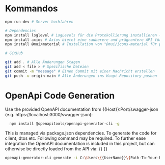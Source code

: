 # Kommandos 

```bash
npm run dev # Server hochfahren 

# Dependencies
npm install loglevel # LogLevels für die Protokollierung installieren -> src/utils/logger.js 
npm install axios # Axios bietet eine sauberere und prägnantere API für HTTP-Anfragen im Vergleich zur Fetch-API.
npm install @mui/material # Installation von "@mui/icons-material für page.tsx

# GitHub 

git add . # Alle Änderungen Stagen 
git add < file > # Spezifische Dateien    
git commit -m "message" # Einen Commit mit einer Nachricht erstellen
git push -u origin main # Alle Änderungen ins Haupt-Repository pushen 
```

# OpenApi Code Generation

Use the provided OpenAPI documentation from {{Host}}:Port/swagger-json (e.g. https://localhost:3000/swagger-json):
```bash
  npm install @openapitools/openapi-generator-cli -g
```
This is managed via package.json dependencies. 
To generate the code for client, dtos etc. Following command may be required.
To further ease integration the OpenAPI documentation is included in this project, but can otherwise be directly loaded from the API via: {{ }}

```bash
openapi-generator-cli generate -i C:\Users\{{UserName}}\{Path-To-Your-Project}}\src\resources\openapi\swagger.json -g typescript-fetch -o C:\Users\{{UserName}}\{Path-To-Your-Project}}\src\resources\openapi\generated
```
